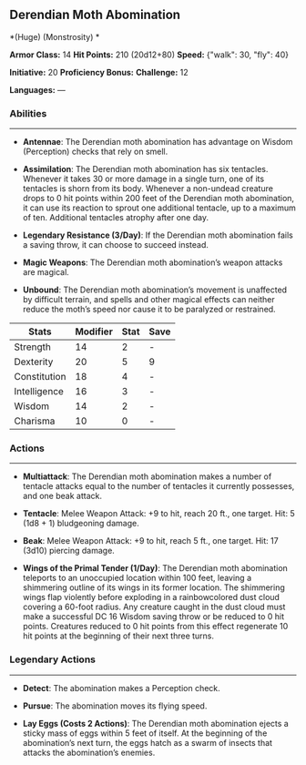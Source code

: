 ## Derendian Moth Abomination
*(Huge) (Monstrosity) *

**Armor Class:** 14
**Hit Points:** 210 (20d12+80)
**Speed:** {"walk": 30, "fly": 40}

**Initiative:** 20
**Proficiency Bonus:**
**Challenge:** 12

**Languages:** —

### Abilities
 --- 
- **Antennae**: The Derendian moth abomination has advantage on Wisdom (Perception) checks that rely on smell.

- **Assimilation**: The Derendian moth abomination has six tentacles. Whenever it takes 30 or more damage in a single turn, one of its tentacles is shorn from its body. Whenever a non-undead creature drops to 0 hit points within 200 feet of the Derendian moth abomination, it can use its reaction to sprout one additional tentacle, up to a maximum of ten. Additional tentacles atrophy after one day.

- **Legendary Resistance (3/Day)**: If the Derendian moth abomination fails a saving throw, it can choose to succeed instead.

- **Magic Weapons**: The Derendian moth abomination’s weapon attacks are magical.

- **Unbound**: The Derendian moth abomination’s movement is unaffected by difficult terrain, and spells and other magical effects can neither reduce the moth’s speed nor cause it to be paralyzed or restrained.



| Stats | Modifier | Stat | Save
| ---- | ---- | ---- | ---- |
| Strength | 14 | 2 | - |
| Dexterity | 20 | 5 | 9 |
| Constitution | 18 | 4 | - |
| Intelligence | 16 | 3 | - |
| Wisdom | 14 | 2 | - |
| Charisma | 10 | 0 | - |

### Actions
 --- 
- **Multiattack**: The Derendian moth abomination makes a number of tentacle attacks equal to the number of tentacles it currently possesses, and one beak attack.

- **Tentacle**: Melee Weapon Attack: +9 to hit, reach 20 ft., one target. Hit: 5 (1d8 + 1) bludgeoning damage.

- **Beak**: Melee Weapon Attack: +9 to hit, reach 5 ft., one target. Hit: 17 (3d10) piercing damage.

- **Wings of the Primal Tender (1/Day)**: The Derendian moth abomination teleports to an unoccupied location within 100 feet, leaving a shimmering outline of its wings in its former location. The shimmering wings flap violently before exploding in a rainbowcolored dust cloud covering a 60-foot radius. Any creature caught in the dust cloud must make a successful DC 16 Wisdom saving throw or be reduced to 0 hit points. Creatures reduced to 0 hit points from this effect regenerate 10 hit points at the beginning of their next three turns.

### Legendary Actions
 --- 
- **Detect**: The abomination makes a Perception check.

- **Pursue**: The abomination moves its flying speed.

- **Lay Eggs (Costs 2 Actions)**: The Derendian moth abomination ejects a sticky mass of eggs within 5 feet of itself. At the beginning of the abomination’s next turn, the eggs hatch as a swarm of insects that attacks the abomination’s enemies.

